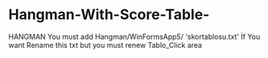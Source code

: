 # Hangman-With-Score-Table-
HANGMAN
You must add Hangman/WinFormsApp5/ 'skortablosu.txt' 
İf You want Rename this txt but you must renew  Tablo_Click area
